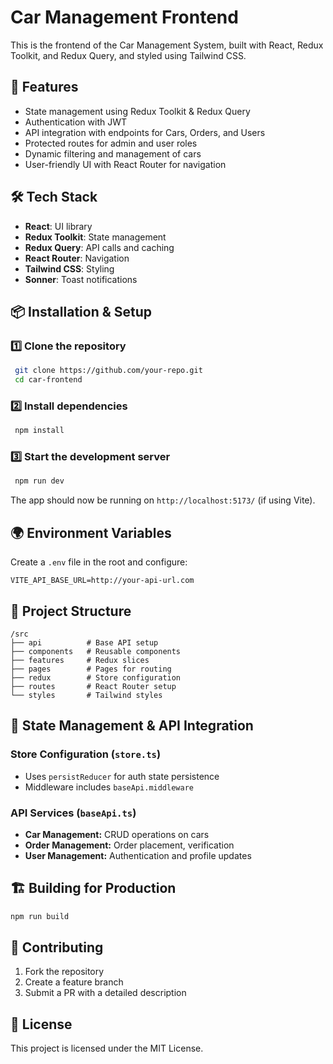 # Car Management Frontend

This is the frontend of the Car Management System, built with React, Redux Toolkit, and Redux Query, and styled using Tailwind CSS.

## 🚀 Features

- State management using Redux Toolkit & Redux Query
- Authentication with JWT
- API integration with endpoints for Cars, Orders, and Users
- Protected routes for admin and user roles
- Dynamic filtering and management of cars
- User-friendly UI with React Router for navigation

## 🛠️ Tech Stack

- **React**: UI library
- **Redux Toolkit**: State management
- **Redux Query**: API calls and caching
- **React Router**: Navigation
- **Tailwind CSS**: Styling
- **Sonner**: Toast notifications

## 📦 Installation & Setup

### 1️⃣ Clone the repository

```sh
 git clone https://github.com/your-repo.git
 cd car-frontend
```

### 2️⃣ Install dependencies

```sh
 npm install
```

### 3️⃣ Start the development server

```sh
 npm run dev
```

The app should now be running on `http://localhost:5173/` (if using Vite).

## 🌍 Environment Variables

Create a `.env` file in the root and configure:

```env
VITE_API_BASE_URL=http://your-api-url.com
```

## 🔧 Project Structure

```
/src
├── api          # Base API setup
├── components   # Reusable components
├── features     # Redux slices
├── pages        # Pages for routing
├── redux        # Store configuration
├── routes       # React Router setup
└── styles       # Tailwind styles
```

## 🔌 State Management & API Integration

### Store Configuration (`store.ts`)

- Uses `persistReducer` for auth state persistence
- Middleware includes `baseApi.middleware`

### API Services (`baseApi.ts`)

- **Car Management:** CRUD operations on cars
- **Order Management:** Order placement, verification
- **User Management:** Authentication and profile updates

## 🏗️ Building for Production

```sh
npm run build
```

## 🤝 Contributing

1. Fork the repository
2. Create a feature branch
3. Submit a PR with a detailed description

## 📜 License

This project is licensed under the MIT License.

